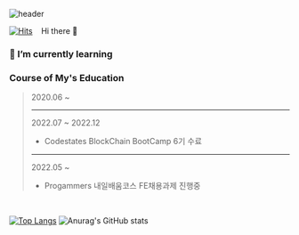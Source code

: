 ![header](https://capsule-render.vercel.app/api?type=waving&text=About%20%ME&fontColor=ffffff&fontAlignY=40)

[![Hits](https://hits.seeyoufarm.com/api/count/incr/badge.svg?url=https%3A%2F%2Fgithub.com%2Fyiminwook&count_bg=%2379C83D&title_bg=%23555555&icon=github.svg&icon_color=%23E7E7E7&title=GitHub&edge_flat=false)](https://hits.seeyoufarm.com) 
   &nbsp;&nbsp; Hi there 👋

### 🌱 I’m currently learning

### Course of My's Education

> 2020.06 ~
> 
> -----
>
> 2022.07 ~ 2022.12
>
>  - Codestates BlockChain BootCamp 6기 수료
> -----
>
> 2022.05 ~ 
>
>  - Progammers 내일배움코스 FE채용과제 진행중

<br />

[![Top Langs](https://github-readme-stats.vercel.app/api/top-langs/?username=yiminwook&layout=donut)](https://github.com/yiminwook/github-readme-stats)
![Anurag's GitHub stats](https://github-readme-stats.vercel.app/api?username=yiminwook&show_icons=true&ring_color=7600bc&include_all_commits=true)


